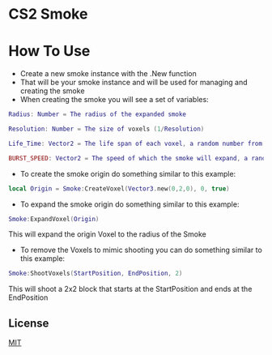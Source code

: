 
# CS2 Smoke

# How To Use
- Create a new smoke instance with the .New function
- That will be your smoke instance and will be used for managing and creating the smoke
- When creating the smoke you will see a set of variables:
```lua
Radius: Number = The radius of the expanded smoke

Resolution: Number = The size of voxels (1/Resolution)

Life_Time: Vector2 = The life span of each voxel, a random number from x to y

BURST_SPEED: Vector2 = The speed of which the smoke will expand, a random number from x to y
```
- To create the smoke origin do something similar to this example:
```lua
local Origin = Smoke:CreateVoxel(Vector3.new(0,2,0), 0, true)
```

- To expand the smoke origin do something similar to this example:
```lua
Smoke:ExpandVoxel(Origin)
```
This will expand the origin Voxel to the radius of the Smoke

- To remove the Voxels to mimic shooting you can do something similar to this example:
```lua
Smoke:ShootVoxels(StartPosition, EndPosition, 2)
```
This will shoot a 2x2 block that starts at the StartPosition and ends at the EndPosition

## License

[MIT](https://choosealicense.com/licenses/mit/)

